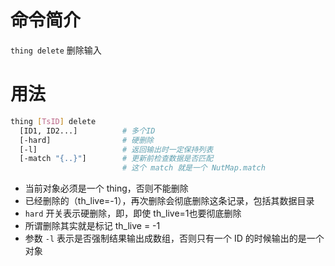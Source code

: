 # 命令简介 

`thing delete` 删除输入
    
# 用法

```bash
thing [TsID] delete   
  [ID1, ID2...]          # 多个ID
  [-hard]                # 硬删除
  [-l]                   # 返回输出时一定保持列表
  [-match "{..}"]        # 更新前检查数据是否匹配
                         # 这个 match 就是一个 NutMap.match
```

- 当前对象必须是一个 thing，否则不能删除
- 已经删除的（th_live=-1），再次删除会彻底删除这条记录，包括其数据目录
- `hard` 开关表示硬删除，即，即使 th_live=1也要彻底删除
- 所谓删除其实就是标记 th_live = -1
- 参数 `-l` 表示是否强制结果输出成数组，否则只有一个 ID 的时候输出的是一个对象

